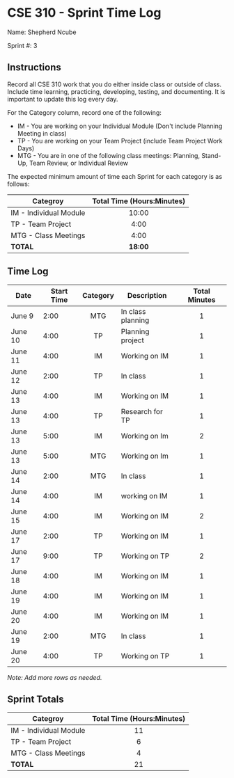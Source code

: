 # CSE 310 - Sprint Time Log

Name: Shepherd Ncube

Sprint #: 3

## Instructions

Record all CSE 310 work that you do either inside class or outside of class.  Include time learning, practicing, developing, testing, and documenting.  It is important to update this log every day.

For the Category column, record one of the following:
* IM - You are working on your Individual Module (Don't include Planning Meeting in class)
* TP - You are working on your Team Project (include Team Project Work Days)
* MTG - You are in one of the following class meetings: Planning, Stand-Up, Team Review, or Individual Review

The expected minimum amount of time each Sprint for each category is as follows:

|Categroy                       |Total Time (Hours:Minutes)|
|-------------------------------|:------------------------:|
|IM - Individual Module         |          10:00           |
|TP - Team Project              |           4:00           |
|MTG - Class Meetings           |           4:00           |
|**TOTAL**                      |        **18:00**         |

## Time Log

|Date      |Start Time|Category|Description                                 |Total Minutes|
|----------|----------|:------:|--------------------------------------------|:-----------:|
|June 9    |  2:00    |   MTG  |   In class planning                        |      1      |
|June 10   |  4:00    |   TP   |   Planning project                         |      1      |
|June 11   |  4:00    |   IM   |   Working on IM                            |      1      |
|June 12   |  2:00    |   TP   |    In class                                |      1      |
|June 13   |  4:00    |   IM   |     Working on IM                          |      1      |
|June 13   |  4:00    |   TP   |     Research for TP                        |      1      |
|June 13   |   5:00   |    IM  |  Working on Im                             |      2      |
|June 13   |   5:00   |   MTG  |  Working on Im                             |      1      |
|June 14   | 2:00     |  MTG   |  In class                                  |      1      |
|June 14   | 4:00     |  IM    |    working on IM                           |      1      |
|June 15   | 4:00     |  IM    |  Working on IM                             |      2      |
|June 17   | 2:00     |  TP    |  Working on IM                             |      1      |
|June 17   | 9:00     |  TP    |  Working on TP                             |      2      |
|June 18   | 4:00     |  IM    |    Working on IM                           |      1      |
|June 19   | 4:00     |  IM    |    Working on IM                           |      1      |
|June 20   | 4:00     |  IM    |    Working on IM                           |      1      |
|June 19   | 2:00     |  MTG   |    In class                                |      1      |
|June 20   | 4:00     |  TP    |    Working on TP                           |      1      |


_Note: Add more rows as needed._

## Sprint Totals

|Categroy                       |Total Time (Hours:Minutes)|
|-------------------------------|:------------------------:|
|IM - Individual Module         |        11                |
|TP - Team Project              |        6                 |
|MTG - Class Meetings           |        4                 |
|**TOTAL**                      |        21                |
